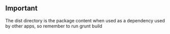 ## Important

The dist directory is the package content when used as a dependency used by other apps, so remember to run grunt build    

